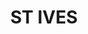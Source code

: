 ---
lastmod: '2025-04-06T06:05:20+00:00'
latitude: -33.723693
layout: suburb
longitude: 151.16729
postcode: '2075'
state: NSW
title: ST IVES
url: /nsw/st-ives/
---